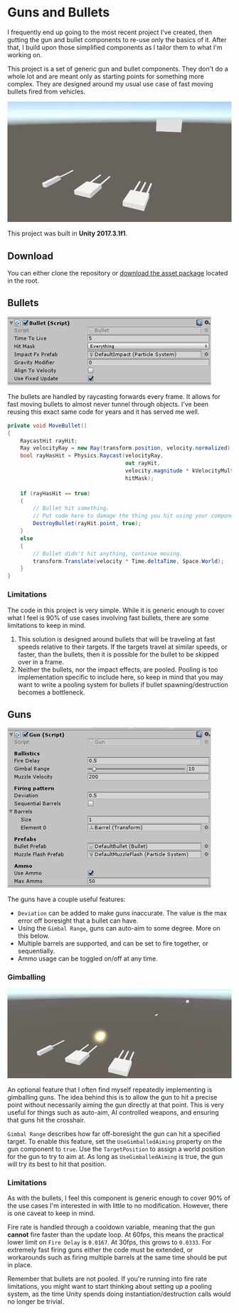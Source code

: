 # Guns and Bullets
I frequently end up going to the most recent project I've created, then gutting the gun and bullet components to re-use only the basics of it. After that, I build upon those simplified components as I tailor them to what I'm working on.

This project is a set of generic gun and bullet components. They don't do a whole lot and are meant only as starting points for something more complex. They are designed around my usual use case of fast moving bullets fired from vehicles.

![Guns](Screenshots/guns.gif)

This project was built in **Unity 2017.3.1f1**.

## Download
You can either clone the repository or [download the asset package](./GunsAndBullets.unitypackage) located in the root.

## Bullets
![Bullets](Screenshots/bulletproperties.png)

The bullets are handled by raycasting forwards every frame. It allows for fast moving bullets to almost never tunnel through objects. I've been reusing this exact same code for years and it has served me well.

```csharp
private void MoveBullet()
{
    RaycastHit rayHit;
    Ray velocityRay = new Ray(transform.position, velocity.normalized);
    bool rayHasHit = Physics.Raycast(velocityRay, 
                                     out rayHit,
                                     velocity.magnitude * kVelocityMult * Time.deltaTime,
                                     hitMask);

    if (rayHasHit == true)
    {
        // Bullet hit something.
        // Put code here to damage the thing you hit using your components.
        DestroyBullet(rayHit.point, true);
    }
    else
    {
        // Bullet didn't hit anything, continue moving.
        transform.Translate(velocity * Time.deltaTime, Space.World);
    }
}
```

### Limitations
The code in this project is very simple. While it is generic enough to cover what I feel is 90% of use cases involving fast bullets, there are some limitations to keep in mind.

1. This solution is designed around bullets that will be traveling at fast speeds relative to their targets. If the targets travel at similar speeds, or faster, than the bullets, then it is possible for the bullet to be skipped over in a frame.
2. Neither the bullets, nor the impact effects, are pooled. Pooling is too implementation specific to include here, so keep in mind that you may want to write a pooling system for bullets if bullet spawning/destruction becomes a bottleneck.

## Guns
![Guns](Screenshots/gunproperties.png)

The guns have a couple useful features:
- `Deviation` can be added to make guns inaccurate. The value is the max error off boresight that a bullet can have.
- Using the `Gimbal Range`, guns can auto-aim to some degree. More on this below.
- Multiple barrels are supported, and can be set to fire together, or sequentially.
- Ammo usage can be toggled on/off at any time.

### Gimballing
![Gimbal](Screenshots/gimbal.gif)

An optional feature that I often find myself repeatedly implementing is gimballing guns. The idea behind this is to allow the gun to hit a precise point without necessarily aiming the gun directly at that point. This is very useful for things such as auto-aim, AI controlled weapons, and ensuring that guns hit the crosshair.

`Gimbal Range` describes how far off-boresight the gun can hit a specified target. To enable this feature, set the `UseGimballedAiming` property on the gun component to `true`. Use the `TargetPosition` to assign a world position for the gun to try to aim at. As long as `UseGimballedAiming` is true, the gun will try its best to hit that position.

### Limitations
As with the bullets, I feel this component is generic enough to cover 90% of the use cases I'm interested in with little to no modification. However, there is one caveat to keep in mind.

Fire rate is handled through a cooldown variable, meaning that the gun **cannot** fire faster than the update loop. At 60fps, this means the practical lower limit on `Fire Delay` is `0.0167`. At 30fps, this grows to `0.0333`. For extremely fast firing guns either the code must be extended, or workarounds such as firing multiple barrels at the same time should be put in place.

Remember that bullets are not pooled. If you're running into fire rate limitations, you might want to start thinking about setting up a pooling system, as the time Unity spends doing instantiation/destruction calls would no longer be trivial.
